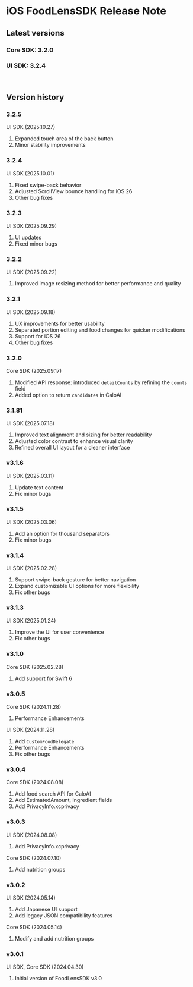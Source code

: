 # iOS FoodLensSDK Release Note

## Latest versions
### Core SDK: 3.2.0
### UI SDK: 3.2.4

<br/>

## Version history


### 3.2.5
UI SDK (2025.10.27)
1. Expanded touch area of the back button
2. Minor stability improvements

### 3.2.4
UI SDK (2025.10.01)
1. Fixed swipe-back behavior  
2. Adjusted ScrollView bounce handling for iOS 26  
3. Other bug fixes  

### 3.2.3
UI SDK (2025.09.29)
1. UI updates  
2. Fixed minor bugs  

### 3.2.2
UI SDK (2025.09.22)
1. Improved image resizing method for better performance and quality

### 3.2.1
UI SDK (2025.09.18)
1. UX improvements for better usability  
2. Separated portion editing and food changes for quicker modifications  
3. Support for iOS 26  
4. Other bug fixes

### 3.2.0
Core SDK (2025.09.17)
1. Modified API response: introduced `detailCounts` by refining the `counts` field  
2. Added option to return `candidates` in CaloAI

### 3.1.81
UI SDK (2025.07.18)
1. Improved text alignment and sizing for better readability
2. Adjusted color contrast to enhance visual clarity
3. Refined overall UI layout for a cleaner interface

### v3.1.6
UI SDK (2025.03.11)
1.	Update text content
2.	Fix minor bugs

### v3.1.5
UI SDK (2025.03.06)
1.	Add an option for thousand separators
2.	Fix minor bugs

### v3.1.4
UI SDK (2025.02.28)
1. Support swipe-back gesture for better navigation
2. Expand customizable UI options for more flexibility
3. Fix other bugs

### v3.1.3
UI SDK (2025.01.24)
1. Improve the UI for user convenience
2. Fix other bugs

### v3.1.0
Core SDK (2025.02.28)
1. Add support for Swift 6

### v3.0.5
Core SDK (2024.11.28)
1. Performance Enhancements

UI SDK (2024.11.28)
1. Add `CustomFoodDelegate`
2. Performance Enhancements
3. Fix other bugs

### v3.0.4
Core SDK (2024.08.08)
1. Add food search API for CaloAI
2. Add EstimatedAmount, Ingredient fields
3. Add PrivacyInfo.xcprivacy

### v3.0.3
UI SDK (2024.08.08)
1. Add PrivacyInfo.xcprivacy

Core SDK (2024.07.10)
1. Add nutrition groups

### v3.0.2
UI SDK (2024.05.14)
1. Add Japanese UI support
2. Add legacy JSON compatibility features

Core SDK (2024.05.14)
1. Modify and add nutrition groups

### v3.0.1
UI SDK, Core SDK (2024.04.30)
1. Initial version of FoodLensSDK v3.0
